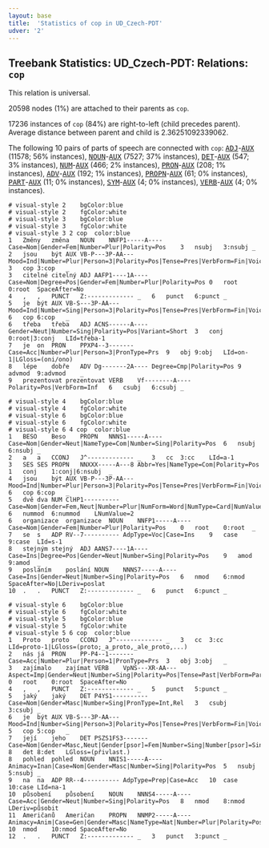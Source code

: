 ```yaml
---
layout: base
title:  'Statistics of cop in UD_Czech-PDT'
udver: '2'
---
```


## Treebank Statistics: UD_Czech-PDT: Relations: `cop`

This relation is universal.

20598 nodes (1%) are attached to their parents as `cop`.

17236 instances of `cop` (84%) are right-to-left (child precedes parent).
Average distance between parent and child is 2.36251092339062.

The following 10 pairs of parts of speech are connected with `cop`: <tt><a href="cs_pdt-pos-ADJ.html">ADJ</a></tt>-<tt><a href="cs_pdt-pos-AUX.html">AUX</a></tt> (11578; 56% instances), <tt><a href="cs_pdt-pos-NOUN.html">NOUN</a></tt>-<tt><a href="cs_pdt-pos-AUX.html">AUX</a></tt> (7527; 37% instances), <tt><a href="cs_pdt-pos-DET.html">DET</a></tt>-<tt><a href="cs_pdt-pos-AUX.html">AUX</a></tt> (547; 3% instances), <tt><a href="cs_pdt-pos-NUM.html">NUM</a></tt>-<tt><a href="cs_pdt-pos-AUX.html">AUX</a></tt> (466; 2% instances), <tt><a href="cs_pdt-pos-PRON.html">PRON</a></tt>-<tt><a href="cs_pdt-pos-AUX.html">AUX</a></tt> (208; 1% instances), <tt><a href="cs_pdt-pos-ADV.html">ADV</a></tt>-<tt><a href="cs_pdt-pos-AUX.html">AUX</a></tt> (192; 1% instances), <tt><a href="cs_pdt-pos-PROPN.html">PROPN</a></tt>-<tt><a href="cs_pdt-pos-AUX.html">AUX</a></tt> (61; 0% instances), <tt><a href="cs_pdt-pos-PART.html">PART</a></tt>-<tt><a href="cs_pdt-pos-AUX.html">AUX</a></tt> (11; 0% instances), <tt><a href="cs_pdt-pos-SYM.html">SYM</a></tt>-<tt><a href="cs_pdt-pos-AUX.html">AUX</a></tt> (4; 0% instances), <tt><a href="cs_pdt-pos-VERB.html">VERB</a></tt>-<tt><a href="cs_pdt-pos-AUX.html">AUX</a></tt> (4; 0% instances).


~~~ conllu
# visual-style 2	bgColor:blue
# visual-style 2	fgColor:white
# visual-style 3	bgColor:blue
# visual-style 3	fgColor:white
# visual-style 3 2 cop	color:blue
1	Změny	změna	NOUN	NNFP1-----A----	Case=Nom|Gender=Fem|Number=Plur|Polarity=Pos	3	nsubj	3:nsubj	_
2	jsou	být	AUX	VB-P---3P-AA---	Mood=Ind|Number=Plur|Person=3|Polarity=Pos|Tense=Pres|VerbForm=Fin|Voice=Act	3	cop	3:cop	_
3	citelné	citelný	ADJ	AAFP1----1A----	Case=Nom|Degree=Pos|Gender=Fem|Number=Plur|Polarity=Pos	0	root	0:root	SpaceAfter=No
4	,	,	PUNCT	Z:-------------	_	6	punct	6:punct	_
5	je	být	AUX	VB-S---3P-AA---	Mood=Ind|Number=Sing|Person=3|Polarity=Pos|Tense=Pres|VerbForm=Fin|Voice=Act	6	cop	6:cop	_
6	třeba	třeba	ADJ	ACNS------A----	Gender=Neut|Number=Sing|Polarity=Pos|Variant=Short	3	conj	0:root|3:conj	LId=třeba-1
7	je	on	PRON	PPXP4--3-------	Case=Acc|Number=Plur|Person=3|PronType=Prs	9	obj	9:obj	LId=on-1|LGloss=(oni/ono)
8	lépe	dobře	ADV	Dg-------2A----	Degree=Cmp|Polarity=Pos	9	advmod	9:advmod	_
9	prezentovat	prezentovat	VERB	Vf--------A----	Polarity=Pos|VerbForm=Inf	6	csubj	6:csubj	_

~~~


~~~ conllu
# visual-style 4	bgColor:blue
# visual-style 4	fgColor:white
# visual-style 6	bgColor:blue
# visual-style 6	fgColor:white
# visual-style 6 4 cop	color:blue
1	BESO	Beso	PROPN	NNNS1-----A----	Case=Nom|Gender=Neut|NameType=Com|Number=Sing|Polarity=Pos	6	nsubj	6:nsubj	_
2	a	a	CCONJ	J^-------------	_	3	cc	3:cc	LId=a-1
3	SES	SES	PROPN	NNXXX-----A---8	Abbr=Yes|NameType=Com|Polarity=Pos	1	conj	1:conj|6:nsubj	_
4	jsou	být	AUX	VB-P---3P-AA---	Mood=Ind|Number=Plur|Person=3|Polarity=Pos|Tense=Pres|VerbForm=Fin|Voice=Act	6	cop	6:cop	_
5	dvě	dva	NUM	ClHP1----------	Case=Nom|Gender=Fem,Neut|Number=Plur|NumForm=Word|NumType=Card|NumValue=1,2,3	6	nummod	6:nummod	LNumValue=2
6	organizace	organizace	NOUN	NNFP1-----A----	Case=Nom|Gender=Fem|Number=Plur|Polarity=Pos	0	root	0:root	_
7	se	s	ADP	RV--7----------	AdpType=Voc|Case=Ins	9	case	9:case	LId=s-1
8	stejným	stejný	ADJ	AANS7----1A----	Case=Ins|Degree=Pos|Gender=Neut|Number=Sing|Polarity=Pos	9	amod	9:amod	_
9	posláním	poslání	NOUN	NNNS7-----A----	Case=Ins|Gender=Neut|Number=Sing|Polarity=Pos	6	nmod	6:nmod	SpaceAfter=No|LDeriv=poslat
10	.	.	PUNCT	Z:-------------	_	6	punct	6:punct	_

~~~


~~~ conllu
# visual-style 6	bgColor:blue
# visual-style 6	fgColor:white
# visual-style 5	bgColor:blue
# visual-style 5	fgColor:white
# visual-style 5 6 cop	color:blue
1	Proto	proto	CCONJ	J^-------------	_	3	cc	3:cc	LId=proto-1|LGloss=(proto;_a_proto,_ale_proto,...)
2	nás	já	PRON	PP-P4--1-------	Case=Acc|Number=Plur|Person=1|PronType=Prs	3	obj	3:obj	_
3	zajímalo	zajímat	VERB	VpNS---XR-AA---	Aspect=Imp|Gender=Neut|Number=Sing|Polarity=Pos|Tense=Past|VerbForm=Part|Voice=Act	0	root	0:root	SpaceAfter=No
4	,	,	PUNCT	Z:-------------	_	5	punct	5:punct	_
5	jaký	jaký	DET	P4YS1----------	Case=Nom|Gender=Masc|Number=Sing|PronType=Int,Rel	3	csubj	3:csubj	_
6	je	být	AUX	VB-S---3P-AA---	Mood=Ind|Number=Sing|Person=3|Polarity=Pos|Tense=Pres|VerbForm=Fin|Voice=Act	5	cop	5:cop	_
7	její	jeho	DET	PSZS1FS3-------	Case=Nom|Gender=Masc,Neut|Gender[psor]=Fem|Number=Sing|Number[psor]=Sing|Person=3|Poss=Yes|PronType=Prs	8	det	8:det	LGloss=(přivlast.)
8	pohled	pohled	NOUN	NNIS1-----A----	Animacy=Inan|Case=Nom|Gender=Masc|Number=Sing|Polarity=Pos	5	nsubj	5:nsubj	_
9	na	na	ADP	RR--4----------	AdpType=Prep|Case=Acc	10	case	10:case	LId=na-1
10	působení	působení	NOUN	NNNS4-----A----	Case=Acc|Gender=Neut|Number=Sing|Polarity=Pos	8	nmod	8:nmod	LDeriv=působit
11	Američanů	Američan	PROPN	NNMP2-----A----	Animacy=Anim|Case=Gen|Gender=Masc|NameType=Nat|Number=Plur|Polarity=Pos	10	nmod	10:nmod	SpaceAfter=No
12	.	.	PUNCT	Z:-------------	_	3	punct	3:punct	_

~~~


